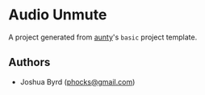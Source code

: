 # Audio Unmute

A project generated from [aunty](https://github.com/abcnews/aunty)'s `basic` project template.

## Authors

- Joshua Byrd ([phocks@gmail.com](mailto:phocks@gmail.com))
